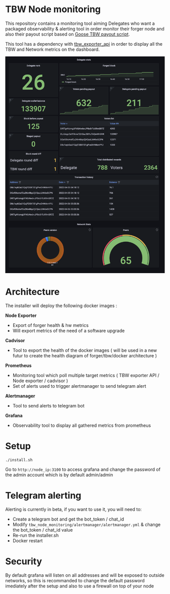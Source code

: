 # TBW Node monitoring

This repository contains a monitoring tool aiming Delegates who want a packaged observability & alerting tool in order monitor their forger node and also their payout script based on [Goose TBW payout script](https://github.com/galperins4/core2_tbw).

This tool has a dependency with [tbw_exporter_api](https://github.com/sevi93/tbw_exporter_api) in order to display all the TBW and Network metrics on the dashboard.

<p align="center">
	<img src="./banner.png" />
</p>

# Architecture

The installer will deploy the following docker images :

__**Node Exporter**__
- Export of forger health & hw metrics
- Will export metrics of the need of a software upgrade

__**Cadvisor**__
- Tool to export the health of the docker images ( will be used in a new futur to create the health diagram of forger/tbw/docker architecture )

__**Prometheus**__
- Monitoring tool which poll multiple target metrics ( TBW exporter API / Node exporter / cadvisor )
- Set of alerts used to trigger alertmanager to send telegram alert

__**Alertmanager**__
- Tool to send alerts to telegram bot 

__**Grafana**__
- Observability tool to display all gathered metrics from prometheus

# Setup

```
./install.sh
```
Go to `http://node_ip:3100` to access grafana and change the password of the admin account which is by default admin/admin

# Telegram alerting

Alerting is currently in beta, if you want to use it, you will need to:
 - Create a telegram bot and get the bot_token / chat_id
 - Modify `tbw_node_monitoring/alertmanager/alertmanager.yml` & change the bot_token / chat_id value
 - Re-run the installer.sh
 - Docker restart

# Security

By default grafana will listen on all addresses and will be exposed to outside networks, so this is recommanded to change the default password imediately after the setup and also to use a firewall on top of your node
